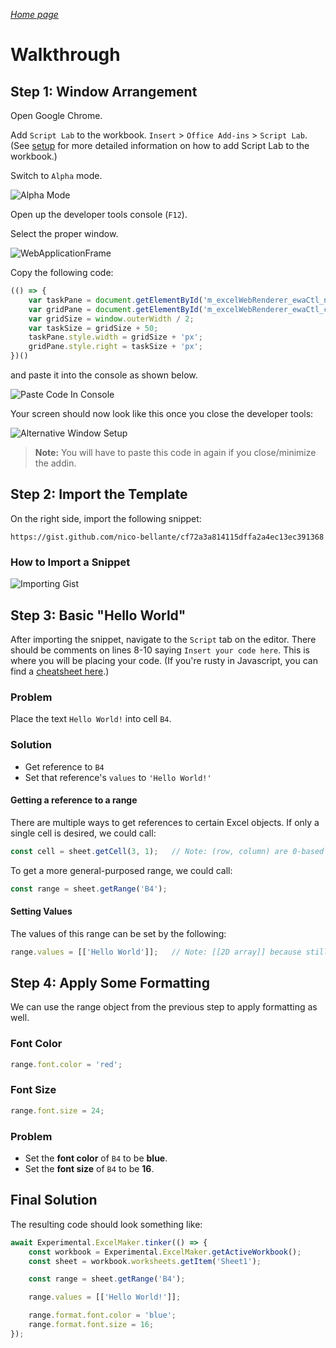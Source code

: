 _[Home page](index.md)_




# Walkthrough
## Step 1: Window Arrangement
<!-- ![Maker Window Arrangement](../media/maker/WindowArrangement.png)
Arrange your windows as seen in the screenshot above.

(You can split your screen by pressing `⊞ Win` + `Left Arrow` / `Right Arrow`, or drag to the edge of your screen.)
### Left Side
On the left, open [Excel Online](https://office.live.com/start/excel.aspx). Create a workbook and insert the Script Lab addin. (See [setup](../misc/setup.md) for information on how to add Script Lab to the workbook.)
### Right Side
Navigate to [Script Lab](https://bornholm-edge.azurewebsites.net/) in a seperate window.

## Alternative for Smaller Screens
If your screen is too small to layout your windows in the method described above, you can do the following. **If the above window configuration works for you, you can skip ahead to step 2**. -->

Open Google Chrome.

Add `Script Lab` to the workbook. `Insert` > `Office Add-ins` > `Script Lab`. (See [setup](../misc/setup.md) for more detailed information on how to add Script Lab to the workbook.)

Switch to `Alpha` mode.

![Alpha Mode](../media/maker/EnableAlphaMode.png)


Open up the developer tools console (`F12`).

Select the proper window.

![WebApplicationFrame](../media/maker/SelectProperWindow.png)

Copy the following code:
```javascript
(() => {
    var taskPane = document.getElementById('m_excelWebRenderer_ewaCtl_novTaskPane');
    var gridPane = document.getElementById('m_excelWebRenderer_ewaCtl_contentAreaDiv');
    var gridSize = window.outerWidth / 2;
    var taskSize = gridSize + 50;
    taskPane.style.width = gridSize + 'px';
    gridPane.style.right = taskSize + 'px';
})()
```

and paste it into the console as shown below.

![Paste Code In Console](../media/maker/PasteResizingCodeInConsole.png)

Your screen should now look like this once you close the developer tools:

![Alternative Window Setup](../media/maker/AlternativeWindowSetup.png)

>**Note:** You will have to paste this code in again if you close/minimize the addin.

## Step 2: Import the Template
On the right side, import the following snippet:

`https://gist.github.com/nico-bellante/cf72a3a814115dffa2a4ec13ec391368`

### How to Import a Snippet
![Importing Gist](../media/Import-da.png)

## Step 3: Basic "Hello World"
After importing the snippet, navigate to the `Script` tab on the editor. There should be comments on lines 8-10 saying `Insert your code here`. This is where you will be placing your code. (If you're rusty in Javascript, you can find a [cheatsheet here](http://htmlcheatsheet.com/js/).)

### Problem
Place the text `Hello World!` into cell `B4`.

### Solution
* Get reference to `B4`
* Set that reference's `values` to `'Hello World!'`

#### Getting a reference to a range
There are multiple ways to get references to certain Excel objects. If only a single cell is desired, we could call:
```typescript
const cell = sheet.getCell(3, 1);   // Note: (row, column) are 0-based indicies
```
To get a more general-purposed range, we could call:
```typescript
const range = sheet.getRange('B4');
```

#### Setting Values
The values of this range can be set by the following:
```typescript
range.values = [['Hello World']];   // Note: [[2D array]] because still a range
```


## Step 4: Apply Some Formatting
We can use the range object from the previous step to apply formatting as well.

### Font Color
```typescript
range.font.color = 'red';
```
### Font Size
```typescript
range.font.size = 24;
```
### Problem
* Set the **font color** of `B4` to be **blue**.
* Set the **font size** of `B4` to be **16**.

## Final Solution
The resulting code should look something like:
```typescript
await Experimental.ExcelMaker.tinker(() => {
    const workbook = Experimental.ExcelMaker.getActiveWorkbook();
    const sheet = workbook.worksheets.getItem('Sheet1');

    const range = sheet.getRange('B4');

    range.values = [['Hello World!']];

    range.format.font.color = 'blue';
    range.format.font.size = 16;
});
```